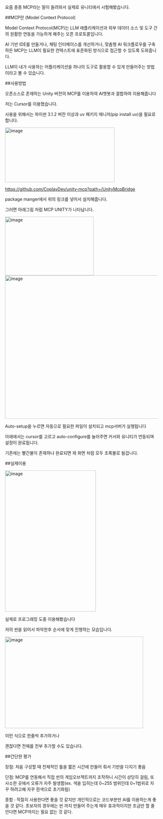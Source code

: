 요즘 종종 MCP라는 말이 들려와서 실제로 유니티에서 시험해봤습니다.

##MCP란 (Model Context Protocol)

Model Context Protocol(MCP)는 LLM 애플리케이션과 외부 데이터 소스 및 도구 간의 원활한 연동을 가능하게 해주는 오픈 프로토콜입니다. 

AI 기반 IDE를 만들거나, 채팅 인터페이스를 개선하거나, 맞춤형 AI 워크플로우를 구축하든 MCP는 LLM이 필요한 컨텍스트에 표준화된 방식으로 접근할 수 있도록 도와줍니다.

LLM이 내가 사용하는 어플리케이션을 하나의 도구로 활용할 수 있게 만들어주는 방법이라고 볼 수 있습니다.


##사용방법

오픈소스로 존재하는 Unity 버전의 MCP를 이용하여 AI챗봇과 결합하여 이용해줍니다

저는 Cursor를 이용했습니다. 

사용을 위해서는 파이썬 3.1.2 버전 이상과 uv 패키지 매니저(pip install uv)을 필요로 합니다.


<img width="361" height="180" alt="image" src="https://github.com/user-attachments/assets/21e571da-54f1-446d-90a0-d33ba1fe44d0" />

https://github.com/CoplayDev/unity-mcp?path=/UnityMcpBridge

package manger에서 위의 링크를 넣어서 설치해줍니다.

그러면 아래그림 처럼 MCP UNITY가 나타납니다.

<img width="292" height="193" alt="image" src="https://github.com/user-attachments/assets/043f3463-9a21-4de9-b0c5-692d2b2483d5" />

<img width="698" height="471" alt="image" src="https://github.com/user-attachments/assets/69767724-a846-4ee3-85e3-a5493ef2327f" />

Auto-setup을 누르면 자동으로 필요한 파일이 설치되고 mcp서버가 실행됩니다

아래에서는 cursor를 고르고 auto-configure를 눌러주면 커서와 유니티가 연동되며 설정이 완료됩니다.

기존에는 빨간불이 존재하나 완료되면 제 화면 처럼 모두 초록불로 될겁니다.





##실제이용

<img width="299" height="464" alt="image" src="https://github.com/user-attachments/assets/c3484ef0-c9f7-4bfa-a175-5b2cbaf62f88" />

실제로 프로그래밍 도중 이용해봤습니다

저의 씬을 읽어서 파악한후 순서에 맞게 진행하는 모습입니다. 

<img width="455" height="301" alt="image" src="https://github.com/user-attachments/assets/a49961a6-9dc7-41aa-a11f-ce5eb335910a" />

이런 식으로 한줄씩 추가하거나

괜찮다면 전체를 전부 추가할 수도 있습니다.


##간단한 평가

장점: 처음 구성할 때 전체적인 틀을 짧은 시간에 만들어 줘서 기반을 다지기 좋음

단점: MCP를 연동해서 직접 씬의 게임오브젝트까지 조작하니 시간이 상당히 걸림, 또 사소한 곳에서 오류가 자주 발생함(ex. 색을 입히는데 0~255 범위인데 0~1범위로 자꾸 하려고해 자꾸 흰색으로 초기화됨)

종합 : 적절히 사용한다면 좋을 것 같지만 개인적으로는 코드부분만 AI를 이용하는게 좋을 것 같다. 초보자의 경우에는 씬 까지 만들어 주는게 매우 효과적이지만 조금만 할 줄 안다면 MCP까지는 필요 없는 것 같다.
